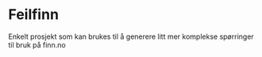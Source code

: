# Feilfinn

Enkelt prosjekt som kan brukes til å generere litt mer komplekse spørringer til bruk på finn.no
